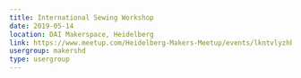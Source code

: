 ```yaml
---
title: International Sewing Workshop
date: 2019-05-14
location: DAI Makerspace, Heidelberg
link: https://www.meetup.com/Heidelberg-Makers-Meetup/events/lkntvlyzhbsb/
usergroup: makershd
type: usergroup
---
```

